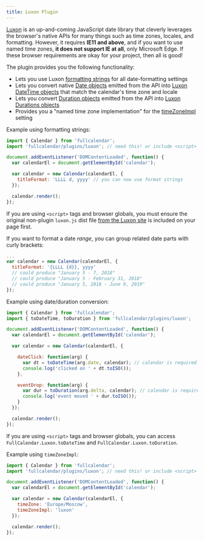 ```yaml
---
title: Luxon Plugin
---
```


[Luxon](https://moment.github.io/luxon/index.html) is an up-and-coming JavaScript date library that cleverly leverages the browser's native APIs for many things such as time zones, locales, and formatting. However, it requires **IE11 and above**, and if you want to use named time zones, **it does not support IE at all**, only Microsoft Edge. If these browser requirements are okay for your project, then all is good!

The plugin provides you the following functionality:

- Lets you use Luxon [formatting strings](https://moment.github.io/luxon/docs/manual/formatting.html#toformat) for all date-formatting settings
- Lets you convert native [Date objects](date-object) emitted from the API into [Luxon DateTime objects](https://moment.github.io/luxon/docs/class/src/datetime.js~DateTime.html) that match the calendar's time zone and locale
- Lets you convert [Duration objects](duration-object) emitted from the API into [Luxon Durations objects](https://moment.github.io/luxon/docs/class/src/duration.js~Duration.html)
- Provides you a "named time zone implementation" for the [timeZoneImpl](timeZoneImpl) setting

Example using formatting strings:

```js
import { Calendar } from 'fullcalendar';
import 'fullcalendar/plugins/luxon'; // need this! or include <script> tag instead

document.addEventListener('DOMContentLoaded', function() {
  var calendarEl = document.getElementById('calendar');

  var calendar = new Calendar(calendarEl, {
    titleFormat: 'LLLL d, yyyy' // you can now use format strings
  });

  calendar.render();
});
```

If you are using `<script>` tags and browser globals, you must ensure the original non-plugin `luxon.js` dist file [from the Luxon site](https://moment.github.io/luxon/index.html) is included on your page first.

If you want to format a date *range*, you can group related date parts with curly brackets:

```js
...
var calendar = new Calendar(calendarEl, {
  titleFormat: '{LLLL {d}}, yyyy'
  // could produce "January 5 - 7, 2018"
  // could produce "January 5 - February 31, 2018"
  // could produce "January 5, 2018 - June 9, 2019"
});
```

Example using date/duration conversion:

```js
import { Calendar } from 'fullcalendar';
import { toDateTime, toDuration } from 'fullcalendar/plugins/luxon';

document.addEventListener('DOMContentLoaded', function() {
  var calendarEl = document.getElementById('calendar');

  var calendar = new Calendar(calendarEl, {

    dateClick: function(arg) {
      var dt = toDateTime(arg.date, calendar); // calendar is required
      console.log('clicked on ' + dt.toISO());
    },

    eventDrop: function(arg) {
      var dur = toDuration(arg.delta, calendar); // calendar is required
      console.log('event moved ' + dur.toISO());
    }
  });

  calendar.render();
});
```

If you are using `<script>` tags and browser globals, you can access `FullCalendar.Luxon.toDateTime` and `FullCalendar.Luxon.toDuration`.

Example using `timeZoneImpl`:

```js
import { Calendar } from 'fullcalendar';
import 'fullcalendar/plugins/luxon'; // need this! or include <script> tag instead

document.addEventListener('DOMContentLoaded', function() {
  var calendarEl = document.getElementById('calendar');

  var calendar = new Calendar(calendarEl, {
    timeZone: 'Europe/Moscow',
    timeZoneImpl: 'luxon'
  });

  calendar.render();
});
```
